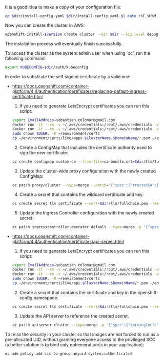 It is a good idea to make a copy of your configuration file:
```bash
cp $dir/install-config.yaml $dir/install-config.yaml.$( date +%F_%H%M )


```
Now you can create the cluster in AWS:
```BASH
openshift-install-$version create cluster --dir $dir --log-level debug


```
The installation process will eventually finish successfully.

To access the cluster as the system:admin user when using 'oc', run the following command:
```bash
export KUBECONFIG=$dir/auth/kubeconfig


```
In order to substitute the self-signed certificate by a valid one:
* https://docs.openshift.com/container-platform/4.4/authentication/certificates/replacing-default-ingress-certificate.html
  
  1. If you need to generate LetsEncrypt certificates you can run this script:
  ```bash
  export EmailAddress=sebastian.colomar@gmail.com
  docker run -it --rm -v ~/.aws/credentials:/root/.aws/credentials -v ~/environment/certs:/etc/letsencrypt certbot/dns-route53 certonly -n --dns-route53 --agree-tos --email $EmailAddress -d *.apps.$ClusterName.$DomainName
  docker run -it --rm -v ~/.aws/credentials:/root/.aws/credentials -v ~/environment/certs:/etc/letsencrypt certbot/dns-route53 certificates
  sudo chown $USER. -R ~/environment/certs
  cp ~/environment/certs/live/apps.$ClusterName.$DomainName/*.pem ~/environment/openshift/install/$ClusterName.$DomainName/tls/


  ```
  2. Create a ConfigMap that includes the certificate authority used to sign the new certificate:
  ```bash
  oc create configmap custom-ca --from-file=ca-bundle.crt=$dir/tls/fullchain.pem -n openshift-config


  ```
  3. Update the cluster-wide proxy configuration with the newly created ConfigMap:
  ```bash
  oc patch proxy/cluster --type=merge --patch='{"spec":{"trustedCA":{"name":"custom-ca"}}}'


  ```
  4. Create a secret that contains the wildcard certificate and key:
  ```bash
  oc create secret tls certificate --cert=$dir/tls/fullchain.pem --key=$dir/tls/privkey.pem -n openshift-ingress


  ```
  5. Update the Ingress Controller configuration with the newly created secret:
  ```bash
  oc patch ingresscontroller.operator default --type=merge -p '{"spec":{"defaultCertificate": {"name": "certificate"}}}' -n openshift-ingress-operator


  ```

* https://docs.openshift.com/container-platform/4.4/authentication/certificates/api-server.html

  1. If you need to generate LetsEncrypt certificates you can run this script:
  ```bash
  export EmailAddress=sebastian.colomar@gmail.com
  docker run -it --rm -v ~/.aws/credentials:/root/.aws/credentials -v ~/environment/certs:/etc/letsencrypt certbot/dns-route53 certonly -n --dns-route53 --agree-tos --email $EmailAddress -d api.$ClusterName.$DomainName
  docker run -it --rm -v ~/.aws/credentials:/root/.aws/credentials -v ~/environment/certs:/etc/letsencrypt certbot/dns-route53 certificates
  sudo chown $USER. -R ~/environment/certs
  cp ~/environment/certs/live/api.$ClusterName.$DomainName/*.pem ~/environment/openshift/install/$ClusterName.$DomainName/tls/


  ```
  2. Create a secret that contains the certificate and key in the openshift-config namespace.
  ```bash
  oc create secret tls certificate --cert=$dir/tls/fullchain.pem --key=$dir/tls/privkey.pem -n openshift-config


  ```
  3. Update the API server to reference the created secret.
  ```bash
  oc patch apiserver cluster --type=merge -p '{"spec":{"servingCerts":{"namedCertificates":[{"names":["api.'$ClusterName'.'$DomainName'"],"servingCertificate":{"name":"certificate"}}]}}}'
  
  
  ```

To relax the security in your cluster so that images are not forced to run as a pre-allocated UID, without granting everyone access to the privileged SCC (a better solution is to bind only ephemeral ports in your application):
```bash
oc adm policy add-scc-to-group anyuid system:authenticated


```
